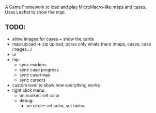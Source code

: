 A Game Framework to load and play MicroMacro-like maps and cases.
Uses Leaflet to show the map.

## TODO:
- allow images for cases + show the cards
- map upload => zip upload, parse only whats there (maps, cases, case images...) 
- ui
- mp:
    - sync markers
    - sync case progress
    - sync case/map
    - sync cursors
- custom level to show how everything works
- right click menu:
    - on marker: set color
    - debug:
        - on circle: set color, set radius